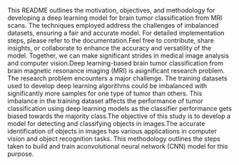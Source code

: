 This README outlines the motivation, objectives, and methodology for developing a deep learning model for brain tumor classification from MRI scans. The techniques employed address the challenges of imbalanced datasets, ensuring a fair and accurate model. For detailed implementation steps, please refer to the documentation.Feel free to contribute, share insights, or collaborate to enhance the accuracy and versatility of the model. Together, we can make significant strides in medical image analysis and computer vision.Deep learning-based brain tumor classification from brain magnetic resonance imaging (MRI) is asignificant research problem. The research problem encounters a major challenge. The training datasets used to develop deep learning algorithms could be imbalanced with significantly more samples for one type of tumor than others. This imbalance in the training dataset affects the performance of tumor classification using deep learning models as the classifier performance gets biased towards the majority class.The objective of this study is to develop a model for detecting and classifying objects in images.The accurate identification of objects in images has various applications in computer vision and object recognition tasks. This methodology outlines the steps taken to build and train aconvolutional neural network (CNN) model for this purpose.
